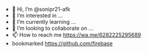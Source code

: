 - 👋 Hi, I’m @sonipr21-afk
- 👀 I’m interested in ...
- 🌱 I’m currently learning ...
- 💞️ I’m looking to collaborate on ...
- 📫 How to reach me https://wa.me/6282225295689
- bookmarked https://github.com/firebase
<!---
sonipr21-afk/sonipr21-afk is a ✨ special ✨ repository because its `README.md` (this file) appears on your GitHub profile.
You can click the Preview link to take a look at your changes.
--->
